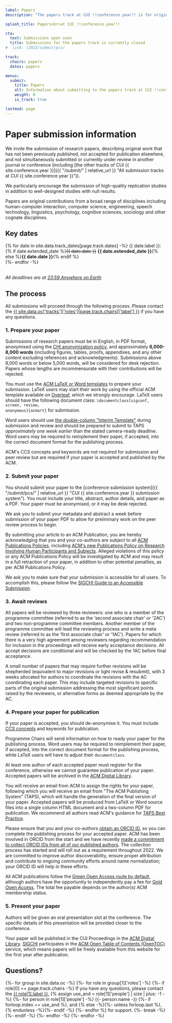 ```yaml
---
label: Papers
description: "The papers track at CUI !!conference.year!! is for original contributions from a broad range of disciplines including: human-computer interaction, computer science, engineering, speech technology, linguistics, psychology, cognitive sciences, sociology and other cognate disciplines."

splash_title: Papers<br>at CUI !!conference.year!!

cta:
  text: Submissions open soon
  title: Submissions for the papers track is currently closed
#  link: /2023/submit/pcs/

track:
  chairs: papers
  dates: papers

menus:
  submit:
    title: Papers
    alt: Information about submitting to the papers track at CUI !!conference.year!!
    weight: 0
    is_track: true

lastmod: page
---
```


# Paper submission information

We invite the submission of research papers, describing original work that has not been previously published, not accepted for publication elsewhere, and not simultaneously submitted or currently under review in another journal or conference (including [the other tracks of CUI {{ site.conference.year }}]({{ "/submit/" | relative_url }} "All submission tracks at CUI {{ site.conference.year }}")).

We particularly encourage the submission of high-quality replication studies in addition to well-designed studies with null results. 

Papers are original contributions from a broad range of disciplines including human-computer interaction, computer science, engineering, speech technology, linguistics, psychology, cognitive sciences, sociology and other cognate disciplines. 

## Key dates

{% for date in site.data.track_dates[page.track.dates] -%}
{{ date.label }}: {% if date.extended_date %}<strike>{{ date.date }}</strike> <strong>{{ date.extended_date }}</strong>{% else %}<strong>{{ date.date }}</strong>{% endif %}<br>
{%- endfor -%}

<em class="small"><br>All deadlines are at <a href="https://time.is/Anywhere_on_Earth" title="The current time in 'Anywhere on Earth'">23:59 Anywhere on Earth</a></em>

## The process

All submissions will proceed through the following process. Please contact the <a href="{{ site.data.oc['tracks']['roles'][page.track.chairs]['email'] }}" title="Contact the CUI {{ site.conference.year }} {{ site.data.oc['tracks']['roles'][page.track.chairs]['label'] }} if you have any questions">{{ site.data.oc['tracks']['roles'][page.track.chairs]['label'] }}</a> if you have any questions.

### 1. Prepare your paper

Submissions of research papers must be in English, in PDF format, anonymised using the [CHI anonymization policy](https://chi2022.acm.org/for-authors/presenting/papers/chi-anonymization-policy/ "CHI 2022 Anonymization Policy"), and approximately **6,000-8,000 words** (including figures, tables, proofs, appendixes, and any other content excluding references and acknowledgments). Submissions above 8,000 words or below 5,000 words, will be considered for desk rejection. Papers whose lengths are incommensurate with their contributions will be rejected.

You must use the [ACM LaTeX or Word templates](https://www.acm.org/publications/proceedings-template "ACM templates for Microsoft Word and LaTeX") to prepare your submission.  LaTeX users may start their work by using the official ACM template available on [Overleaf](https://www.overleaf.com/latex/templates/acm-conference-proceedings-primary-article-template/wbvnghjbzwpc "ACM Primary Article Template templates on Overleaf"), which we strongly encourage. LaTeX users should have the following document class: <code>\documentclass[sigconf, screen, review, anonymous]{acmart}</code> for submission.

Word users should use [the double-column "Interim Template"](https://www.acm.org/publications/proceedings-template#h-interim-template "ACM Interim Template for submissions") during submission and review and should be prepared to submit to TAPS _approximately one week earlier_ than the stated camera-ready deadline. Word users may be required to reimplement their paper, if accepted, into the correct document format for the publishing process.

ACM's CCS concepts and keywords are not required for submission and peer review but are required if your paper is accepted and published by the ACM.

### 2. Submit your paper

You should submit your paper to the [conference submission system]({{ "/submit/pcs/" | relative_url }} "CUI {{ site.conference.year }} submission system"). You must include your title, abstract, author details, and paper as a PDF. Your paper must be anonymised, or it may be desk rejected.

We ask you to submit your metadata and abstract a week before submission of your paper PDF to allow for preliminary work on the peer review process to begin.

By submitting your article to an ACM Publication, you are hereby acknowledging that you and your co-authors are subject to all [ACM Publications Policies](https://www.acm.org/publications/policies "ACM Publications Policies and Procedures"), including [ACM's new Publications Policy on Research Involving Human Participants and Subjects](https://www.acm.org/publications/policies/research-involving-human-participants-and-subjects "https://www.acm.org/publications/policies/research-involving-human-participants-and-subjects"). Alleged violations of this policy or any ACM Publications Policy will be investigated by ACM and may result in a full retraction of your paper, in addition to other potential penalties, as per ACM Publications Policy.

We ask you to make sure that your submission is accessible for all users. To accomplish this, please follow the [SIGCHI Guide to an Accessible Submission](https://sigchi.org/conferences/author-resources/accessibility-guide/ "SIGCHI's guide to an Accessible Submission").

### 3. Await reviews

All papers will be reviewed by three reviewers: one who is a member of the programme committee (referred to as the ‘second associate chair’ or '2AC') and two non-programme committee members. Another member of the programme committee will lead the reviewing process and write a meta review (referred to as the ‘first associate chair’ or '1AC'). Papers for which there is a very high agreement among reviewers regarding recommendation for inclusion in the proceedings will receive early acceptance decisions. All accept decisions are conditional and will be checked by the 1AC before final acceptance.

A small number of papers that may require further revisions will be shepherded (equivalent to major revisions or light revise & resubmit), with 3 weeks allocated for authors to coordinate the revisions with the AC coordinating each paper. This may include targeted revisions to specific parts of the original submission addressing the most significant points raised by the reviewers, or alternative forms as deemed appropriate by the AC.


### 4. Prepare your paper for publication

If your paper is accepted, you should de-anonymise it. You must include [CCS concepts](https://dl.acm.org/ccs "ACM Computing Classification System") and keywords for publication.

Programme Chairs will send information on how to ready your paper for the publishing process. Word users may be required to reimplement their paper, if accepted, into the correct document format for the publishing process, while LaTeX users will have to adjust their <code>documentclass</code>.

At least one author of each accepted paper must register for the conference, otherwise we cannot guarantee publication of your paper. Accepted papers will be archived in the <a href="http://dl.acm.org/" title="The ACM Digital Library">ACM Digital Library</a>.

You will receive an email from ACM to assign the rights for your paper, following which you will receive an email from "The ACM Publishing System" (TAPS), which will handle the generation of the final version of your paper. Accepted papers will be produced from LaTeX or Word source files into a single column HTML document and a two-column PDF for publication. We recommend all authors read ACM's guidance for [TAPS Best Practice](https://www.acm.org/publications/taps/taps-best-practices "The ACM Publishing System (TAPS) Best Practices").

Please ensure that you and your co-authors [obtain an ORCID ID](https://orcid.org/register "Register for an ORCID ID"), so you can complete the publishing process for your accepted paper. ACM has been involved in ORCID from the start and we have recently [made a commitment to collect ORCID IDs from all of our published authors](https://authors.acm.org/author-resources/orcid-faqs "ACM committment to collect ORCID IDs from all authors"). The collection process has started and will roll out as a requirement throughout 2022. We are committed to improve author discoverability, ensure proper attribution and contribute to ongoing community efforts around name normalization; your ORCID ID will help in these efforts.

All ACM publications follow the [Green Open Access route by default](https://www.acm.org/publications/openaccess#green "Details on ACM's Green Open Access policies"), although authors have the opportunity to independently pay a fee for [Gold Open Access](https://www.acm.org/publications/openaccess#oapricing "Details on Gold Open Access pricing for ACM publications"). The total fee payable depends on the author(s) ACM membership status.

### 5. Present your paper

Authors will be given an oral presentation slot at the conference. The specific details of this presentation will be provided closer to the conference.

Your paper will be published in the CUI Proceedings in the [ACM Digital Library](http://dl.acm.org/ "ACM Digital Library"). [SIGCHI](https://sigchi.org " ACM Special Interest Group on Computer-Human Interaction") participates in the [ACM Open Table of Contents (OpenTOC)](https://www.acm.org/publications/openaccess "ACM Open Access information") service, which means papers will be freely available from this website for the first year after publication.

## Questions?

<p>
{%- for group in site.data.oc -%}
{%- for role in group[1]['roles'] -%}
{%- if role[0] == page.track.chairs -%}
  If you have any questions, please contact the <a href="{{ role[1].email }}" title="Send an email to the CUI {{ site.conference.year }} {{ role[1].label }}">{{ role[1].label }}</a>, 
  {% assign use_and = role[1]['people'] | size | plus: -1 -%}
  {%- for person in role[1]['people'] -%}
      {{- person.name -}}
      {%- if forloop.index == use_and %}, and {% else -%}{%- unless forloop.last %}, {% endunless -%}{%- endif -%}
  {%- endfor %} for support.
  {%- break -%}
{%- endif -%}
{%- endfor -%}
{%- endfor -%}
</p>

